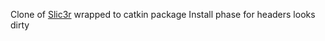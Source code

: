 Clone of [Slic3r](https://github.com/slic3r/Slic3r) wrapped to catkin package
Install phase for headers looks dirty